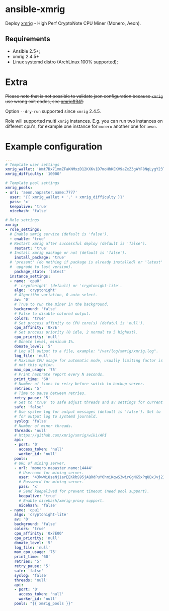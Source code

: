 # ansible-xmrig

Deploy [xmrig](//github.com/xmrig/xmrig) - High Perf CryptoNote CPU Miner
(Monero, Aeon).

## Requirements

* Ansible 2.5+;
* xmrig 2.4.5+
* Linux systemd distro (ArchLinux 100% supported);

# Extra

~~Please note that is not possible to validate json configuration because `xmrig`
use wrong exit codes, see [xmrig#341](//github.com/xmrig/xmrig/issues/341).~~

Option `--dry-run` supported since `xmrig` 2.4.5.

Role will supported multi `xmrig` instances. E.g. you can run two instances on
different cpu's, for example one instance for `monero` another one for `aeon`.

# Example configuration

```yaml
---
# Template user settings
xmrig_wallet: 'Wmt7Dx71mmZFaKNMxzD12KXKv1D7moHhKEKV9aZxZ3gAYF8NqLygY23T1heASC2fnxAYcfKW7x2xN9UCtKJBPusg1GM9ZGEcD'
xmrig_difficulty: '10000'

# Template pool settings
xmrig_pools:
- url: 'aeon.napaster.name:7777'
  user: "{{ xmrig_wallet + '.' + xmrig_difficulty }}"
  pass: 'x'
  keepalive: 'true'
  nicehash: 'false'

# Role settings
xmrig:
- role_settings:
  # Enable xmrig service (default is 'false').
  - enable: 'true'
  # Restart xmrig after successful deploy (default is 'false').
    restart: 'true'
  # Install xmrig package or not (default is 'false').
    install_package: 'true'
  # 'present' (do nothing if package is already installed) or 'latest' (always
  #  upgrade to last version).
    package_state: 'latest'
  instance_settings:
  - name: 'cpu0'
    # 'cryptonight' (default) or 'cryptonight-lite'.
    algo: 'cryptonight'
    # Algorithm variation, 0 auto select.
    av: '0'
    # True to run the miner in the background.
    background: 'false'
    # False to disable colored output.
    colors: 'true'
    # Set process affinity to CPU core(s) (defatul is 'null').
    cpu_affinity: '0x7E'
    # Set process priority (0 idle, 2 normal to 5 highest).
    cpu_priority: 'null'
    # Donate level, mininum 1%.
    donate_level: '5'
    # Log all output to a file, example: "/var/log/xmrig/xmrig.log".
    log_file: 'null'
    # Maximum CPU usage for automatic mode, usually limiting factor is CPU cache
    # not this option.
    max_cpu_usage: '75'
    # Print hashrate report every N seconds.
    print_time: '60'
    # Number of times to retry before switch to backup server.
    retries: '5'
    # Time to pause between retries.
    retry_pause: '5'
    # Set to 'true' to safe adjust threads and av settings for current CPU.
    safe: 'false'
    # Use system log for output messages (default is 'false'). Set to 'true'
    # for output log to systemd journald.
    syslog: 'false'
    # Number of miner threads.
    threads: 'null'
    # https://github.com/xmrig/xmrig/wiki/API
    api:
    - port: '0'
      access_token: 'null'
      worker_id: 'null'
    pools:
    # URL of mining server.
    - url: 'monero.napaster.name:14444'
      # Username for mining server.
      user: '43kwWi8seNj1arEEKkbS95jAQRdPuY6hmiKqwS3wirGgNG5xPqUBxJvj214k1w48rB8Hzht9ZpUWcb2AWxmCL41tCH11mjh'
      # Password for mining server.
      pass: 'x'
      # Send keepalived for prevent timeout (need pool support).
      keepalive: 'true'
      # Enable nicehash/xmrig-proxy support.
      nicehash: 'false'
  - name: 'cpu1'
    algo: 'cryptonight-lite'
    av: '0'
    background: 'false'
    colors: 'true'
    cpu_affinity: '0x7E00'
    cpu_priority: 'null'
    donate_level: '5'
    log_file: 'null'
    max_cpu_usage: '75'
    print_time: '60'
    retries: '5'
    retry_pause: '5'
    safe: 'false'
    syslog: 'false'
    threads: 'null'
    api:
    - port: '0'
      access_token: 'null'
      worker_id: 'null'
    pools: "{{ xmrig_pools }}"
```

